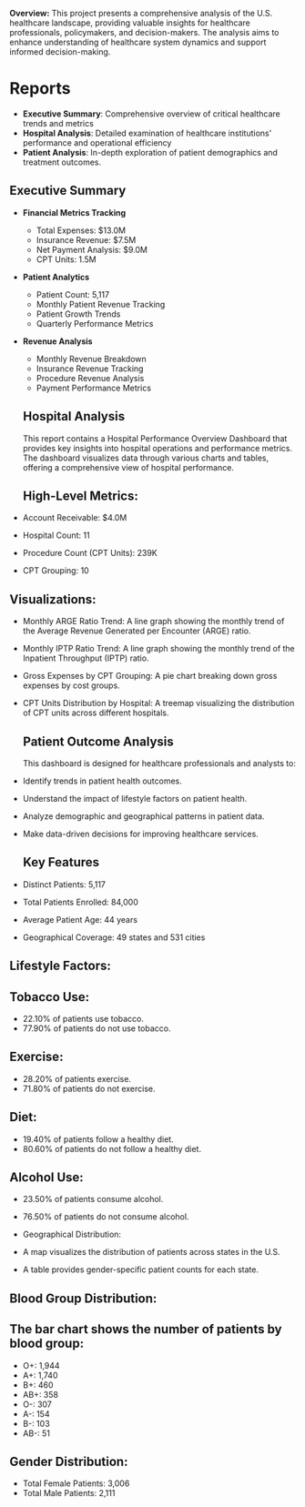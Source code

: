 **Overview:**
This project presents a comprehensive analysis of the U.S. healthcare landscape, providing valuable insights for healthcare professionals, policymakers, and decision-makers. The analysis aims to enhance understanding of healthcare system dynamics and support informed decision-making.

# Reports
- **Executive Summary**: Comprehensive overview of critical healthcare trends and metrics
- **Hospital Analysis**: Detailed examination of healthcare institutions' performance and operational efficiency
- **Patient Analysis**: In-depth exploration of patient demographics and treatment outcomes.

## Executive Summary
- **Financial Metrics Tracking**
  - Total Expenses: $13.0M
  - Insurance Revenue: $7.5M
  - Net Payment Analysis: $9.0M
  - CPT Units: 1.5M

- **Patient Analytics**
  - Patient Count: 5,117
  - Monthly Patient Revenue Tracking
  - Patient Growth Trends
  - Quarterly Performance Metrics

- **Revenue Analysis**
  - Monthly Revenue Breakdown
  - Insurance Revenue Tracking
  - Procedure Revenue Analysis
  - Payment Performance Metrics
 
  ## Hospital Analysis
  This report contains a Hospital Performance Overview Dashboard that provides key insights into hospital operations and performance metrics. The dashboard 
  visualizes data through various charts and tables, offering a comprehensive view of hospital performance.

  ## High-Level Metrics:

- Account Receivable: $4.0M
- Hospital Count: 11
- Procedure Count (CPT Units): 239K
- CPT Grouping: 10

## Visualizations:

- Monthly ARGE Ratio Trend: A line graph showing the monthly trend of the Average Revenue Generated per Encounter (ARGE) ratio.
- Monthly IPTP Ratio Trend: A line graph showing the monthly trend of the Inpatient Throughput (IPTP) ratio.
- Gross Expenses by CPT Grouping: A pie chart breaking down gross expenses by cost groups.
- CPT Units Distribution by Hospital: A treemap visualizing the distribution of CPT units across different hospitals.

  ## Patient Outcome Analysis

  This dashboard is designed for healthcare professionals and analysts to:

- Identify trends in patient health outcomes.
- Understand the impact of lifestyle factors on patient health.
- Analyze demographic and geographical patterns in patient data.
- Make data-driven decisions for improving healthcare services.

  ## Key Features

- Distinct Patients: 5,117
- Total Patients Enrolled: 84,000
- Average Patient Age: 44 years
- Geographical Coverage: 49 states and 531 cities

## Lifestyle Factors:

## Tobacco Use:
- 22.10% of patients use tobacco.
- 77.90% of patients do not use tobacco.

## Exercise:
- 28.20% of patients exercise.
- 71.80% of patients do not exercise.
## Diet:

- 19.40% of patients follow a healthy diet.
- 80.60% of patients do not follow a healthy diet.
 ## Alcohol Use:
- 23.50% of patients consume alcohol.
- 76.50% of patients do not consume alcohol.
- Geographical Distribution:

- A map visualizes the distribution of patients across states in the U.S.
- A table provides gender-specific patient counts for each state.

## Blood Group Distribution:

## The bar chart shows the number of patients by blood group:
- O+: 1,944
- A+: 1,740
- B+: 460
- AB+: 358
- O-: 307
- A-: 154
- B-: 103
- AB-: 51

## Gender Distribution:

- Total Female Patients: 3,006
- Total Male Patients: 2,111
